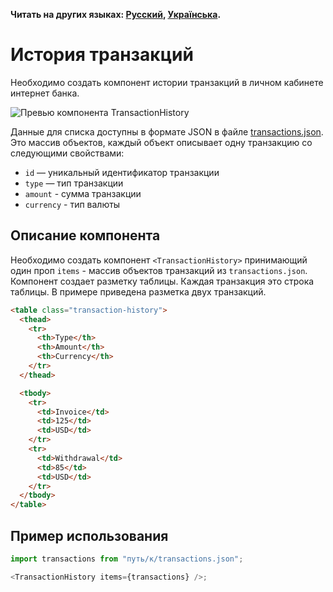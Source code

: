 **Читать на других языках: [Русский](README.md), [Українська](README.ua.md).**

# История транзакций

Необходимо создать компонент истории транзакций в личном кабинете интернет
банка.

![Превью компонента TransactionHistory](./preview.jpg)

Данные для списка доступны в формате JSON в файле
[transactions.json](./transactions.json). Это массив объектов, каждый объект
описывает одну транзакцию со следующими свойствами:

- `id` — уникальный идентификатор транзакции
- `type` — тип транзакции
- `amount` - сумма транзакции
- `currency` - тип валюты

## Описание компонента

Необходимо создать компонент `<TransactionHistory>` принимающий один проп
`items` - массив объектов транзакций из `transactions.json`. Компонент создает
разметку таблицы. Каждая транзакция это строка таблицы. В примере приведена
разметка двух транзакций.

```html
<table class="transaction-history">
  <thead>
    <tr>
      <th>Type</th>
      <th>Amount</th>
      <th>Currency</th>
    </tr>
  </thead>

  <tbody>
    <tr>
      <td>Invoice</td>
      <td>125</td>
      <td>USD</td>
    </tr>
    <tr>
      <td>Withdrawal</td>
      <td>85</td>
      <td>USD</td>
    </tr>
  </tbody>
</table>
```

## Пример использования

```js
import transactions from "путь/к/transactions.json";

<TransactionHistory items={transactions} />;
```
